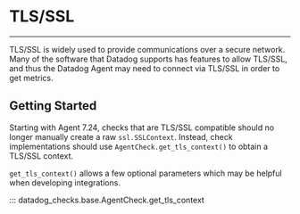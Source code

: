# TLS/SSL

-----

TLS/SSL is widely used to provide communications over a secure network. Many of the software that Datadog supports has features to allow TLS/SSL,
and thus the Datadog Agent may need to connect via TLS/SSL in order to get metrics.


## Getting Started
Starting with Agent 7.24, checks that are TLS/SSL compatible should no longer manually create a raw `ssl.SSLContext`.
Instead, check implementations should use `AgentCheck.get_tls_context()` to obtain a TLS/SSL context. 

`get_tls_context()` allows a few optional parameters which may be helpful when developing integrations.

::: datadog_checks.base.AgentCheck.get_tls_context